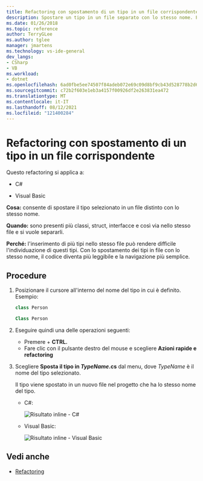 ```yaml
---
title: Refactoring con spostamento di un tipo in un file corrispondente
description: Spostare un tipo in un file separato con lo stesso nome. Fare clic con il pulsante destro del mouse sul tipo, scegliere Azioni rapide e refactoring e quindi Sposta il tipo in <TypeName>.cs.
ms.date: 01/26/2018
ms.topic: reference
author: TerryGLee
ms.author: tglee
manager: jmartens
ms.technology: vs-ide-general
dev_langs:
- CSharp
- VB
ms.workload:
- dotnet
ms.openlocfilehash: 6ad0fbe5ee74507f84adeb072e69c09d8bf9cb43d528778b2d625fc7f25901c4
ms.sourcegitcommit: c72b2f603e1eb3a4157f00926df2e263831ea472
ms.translationtype: MT
ms.contentlocale: it-IT
ms.lasthandoff: 08/12/2021
ms.locfileid: "121400284"
---
```

# <a name="move-a-type-to-a-matching-file-refactoring"></a>Refactoring con spostamento di un tipo in un file corrispondente

Questo refactoring si applica a:

- C#

- Visual Basic

**Cosa:** consente di spostare il tipo selezionato in un file distinto con lo stesso nome.

**Quando:** sono presenti più classi, struct, interfacce e così via nello stesso file e si vuole separarli.

**Perché:** l'inserimento di più tipi nello stesso file può rendere difficile l'individuazione di questi tipi. Con lo spostamento dei tipi in file con lo stesso nome, il codice diventa più leggibile e la navigazione più semplice.

## <a name="how-to"></a>Procedure

1. Posizionare il cursore all'interno del nome del tipo in cui è definito. Esempio:

   ```csharp
   class Person
   ```

   ```vb
   Class Person
   ```

2. Eseguire quindi una delle operazioni seguenti:

   - Premere  + **CTRL.**
   - Fare clic con il pulsante destro del mouse e scegliere **Azioni rapide e refactoring**

1. Scegliere **Sposta il tipo in *TypeName*.cs** dal menu, dove *TypeName* è il nome del tipo selezionato.

   Il tipo viene spostato in un nuovo file nel progetto che ha lo stesso nome del tipo.

   - C#:

      ![Risultato inline - C#](media/movetype-result-cs.png)

   - Visual Basic:

      ![Risultato inline - Visual Basic](media/movetype-result-vb.png)

## <a name="see-also"></a>Vedi anche

- [Refactoring](../refactoring-in-visual-studio.md)
